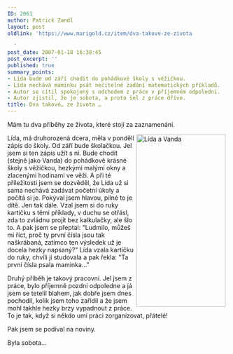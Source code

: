 ```yaml
---
ID: 2061
author: Patrick Zandl
layout: post
oldlink: 'https://www.marigold.cz/item/dva-takove-ze-zivota

  '
post_date: 2007-01-18 16:38:45
post_excerpt: ''
published: true
summary_points:
- Lída bude od září chodit do pohádkové školy s věžičkou.
- Lída nechává maminku psát nečitelné zadání matematických příkladů.
- Autor se cítil spokojený s odchodem z práce v příjemném odpoledni.
- Autor zjistil, že je sobota, a proto šel z práce dříve.
title: Dva takové… ze života …
---
```


<texy>Mám tu dva příběhy ze života, které stojí za zaznamenání. 

<img src="http://www.marigold.cz/wp-content/holky2007.png" hspace="5" width="204" height="394" alt="Lída a Vanda" title="Lída a Vanda" align="right" />Lída, má druhorozená dcera, měla v pondělí zápis do školy. Od září bude školačkou. Jel jsem si ten zápis užít s ní. Bude chodit (stejně jako Vanda) do pohádkově krásné školy s věžičkou, hezkými malými okny a zlacenými hodinami ve věži. A při té příležitosti jsem se dozvěděl, že Lída už si sama nechává zadávat početní úkoly a počítá si je. Pokýval jsem hlavou, pilné to je dítě. Jen tak dále. Vzal jsem si do ruky kartičku s těmi příklady, v duchu se otřásl, zda to zvládnu projít bez kalkulačky, ale šlo to. A pak jsem se přeptal: "Ludmilo, můžeš mi říct, proč ty první čísla jsou tak naškrábaná, zatímco ten výsledek už je docela hezky napsaný?" Lída vzala kartičku do ruky, chvíli ji studovala a pak řekla: "Ta první čísla psala maminka..."

Druhý příběh je takový pracovní. Jel jsem z práce, bylo příjemně pozdní odpoledne a já jsem se tetelil blahem, jak dobře jsem dnes pochodil, kolik jsem toho zařídil a že jsem mohl takhle hezky brzy vypadnout z práce. To je tak, když si někdo umí práci zorganizovat, přátelé! 

Pak jsem se podíval na noviny. 

Byla sobota...